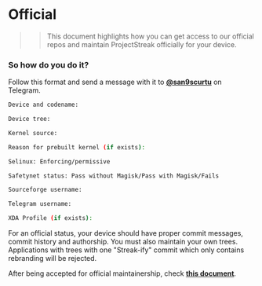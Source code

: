 # Official

>> This document highlights how you can get access to our official repos and maintain ProjectStreak officially for your device.

### So how do you do it?

Follow this format and send a message with it to [**@san9scurtu**](https://t.me/san9scurtu) on Telegram.

```bash
Device and codename: 

Device tree:

Kernel source:

Reason for prebuilt kernel (if exists):

Selinux: Enforcing/permissive

Safetynet status: Pass without Magisk/Pass with Magisk/Fails

Sourceforge username:

Telegram username:

XDA Profile (if exists):
```

For an official status, your device should have proper commit messages, commit history and authorship. You must also maintain your own trees. Applications with trees with one "Streak-ify" commit which only contains rebranding will be rejected.

After being accepted for official maintainership, check [**this document**](https://github.com/ProjectStreak/Streak_Documents/blob/eleven/Bringup.mkdn).
